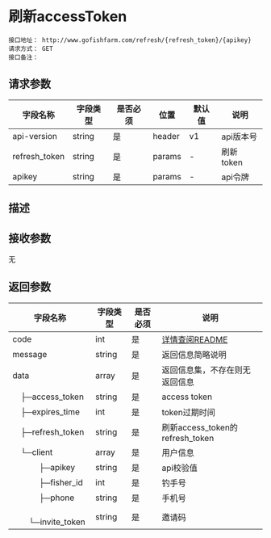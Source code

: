 # 刷新accessToken
```
接口地址： http://www.gofishfarm.com/refresh/{refresh_token}/{apikey}
请求方式： GET
接口备注：
```
## 请求参数

| 字段名称 | 字段类型 | 是否必须 | 位置 | 默认值 | 说明 |
|    -    |    -    |    -    |  -   |   -   |  -   |
| api-version | string | 是 | header | v1 | api版本号 |
| refresh_token | string | 是 | params | - | 刷新token |
| apikey | string | 是 | params | - | api令牌 |

## 描述

## 接收参数
无

## 返回参数

| 字段名称 | 字段类型 | 是否必须 | 说明 |
|    -    |    -    |    -    |   -   |
| code | int | 是 | [详情查阅README](https://github.com/waitforu/docs/blob/master/README.md#%E9%83%A8%E5%88%86%E8%BF%94%E5%9B%9E%E4%BF%A1%E6%81%AFcode%E8%A1%A8) |
| message | string | 是 | 返回信息简略说明 |
| data | array | 是 | 返回信息集，不存在则无返回信息 |
|　├─access_token | string | 是 | access token |
|　├─expires_time | int | 是 | token过期时间 |
|　├─refresh_token | string | 是 | 刷新access_token的refresh_token |
|　└─client | array | 是 | 用户信息 |
|　 　　├─apikey | string | 是 | api校验值 |
|　 　　├─fisher_id | int | 是 | 钓手号 |
|　 　　├─phone | string | 是 | 手机号 |
|　 　　└─invite_token | string | 是 | 邀请码 |